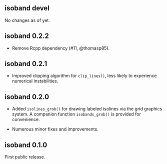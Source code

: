isoband devel
----------------------------------------
No changes as of yet.

isoband 0.2.2
----------------------------------------
- Remove Rcpp dependency (#11, @thomasp85).

isoband 0.2.1
----------------------------------------
- Improved clipping algorithm for `clip_lines()`, less likely to
  experience numerical instabilities.


isoband 0.2.0
----------------------------------------
- Added `isolines_grob()` for drawing labeled isolines via the grid graphics system.
  A companion function `isobands_grob()` is provided for convenience.
  
- Numerous minor fixes and improvements.

isoband 0.1.0
----------------------------------------
First public release.
